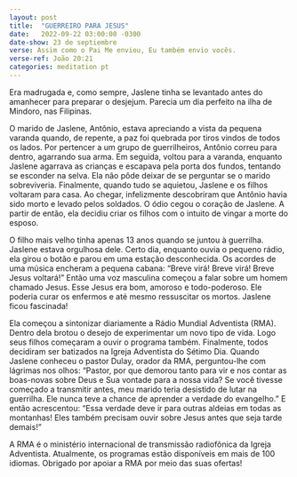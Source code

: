 ```yaml
---
layout: post
title:  "GUERREIRO PARA JESUS"
date:   2022-09-22 03:00:00 -0300
date-show: 23 de septiembre
verse: Assim como o Pai Me enviou, Eu também envio vocês.
verse-ref: João 20:21
categories: meditation pt
---
```


Era madrugada e, como sempre, Jaslene tinha se levantado antes do amanhecer para preparar o desjejum. Parecia um dia perfeito na ilha de Mindoro, nas Filipinas.

O marido de Jaslene, Antônio, estava apreciando a vista da pequena varanda quando, de repente, a paz foi quebrada por tiros vindos de todos os lados. Por pertencer a um grupo de guerrilheiros, Antônio correu para dentro, agarrando sua arma. Em seguida, voltou para a varanda, enquanto Jaslene agarrava as crianças e escapava pela porta dos fundos, tentando se esconder na selva. Ela não pôde deixar de se perguntar se o marido sobreviveria. Finalmente, quando tudo se aquietou, Jaslene e os filhos voltaram para casa. Ao chegar, infelizmente descobriram que Antônio havia sido morto e levado pelos soldados. O ódio cegou o coração de Jaslene. A partir de então, ela decidiu criar os filhos com o intuito de vingar a morte do esposo.

O filho mais velho tinha apenas 13 anos quando se juntou à guerrilha. Jaslene estava orgulhosa dele. Certo dia, enquanto ouvia o pequeno rádio, ela girou o botão e parou em uma estação desconhecida. Os acordes de uma música encheram a pequena cabana: “Breve virá! Breve virá! Breve Jesus voltará!” Então uma voz masculina começou a falar sobre um homem chamado Jesus. Esse Jesus era bom, amoroso e todo-poderoso. Ele poderia curar os enfermos e até mesmo ressuscitar os mortos. Jaslene ficou fascinada!

Ela começou a sintonizar diariamente a Rádio Mundial Adventista (RMA). Dentro dela brotou o desejo de experimentar um novo tipo de vida. Logo seus filhos começaram a ouvir o programa também. Finalmente, todos decidiram ser batizados na Igreja Adventista do Sétimo Dia. Quando Jaslene conheceu o pastor Dulay, orador da RMA, perguntou-lhe com lágrimas nos olhos: “Pastor, por que demorou tanto para vir e nos contar as boas-novas sobre Deus e Sua vontade para a nossa vida? Se você tivesse começado a transmitir antes, meu marido teria desistido de lutar na guerrilha. Ele nunca teve a chance de aprender a verdade do evangelho.” E então acrescentou: “Essa verdade deve ir para outras aldeias em todas as montanhas! Eles também precisam ouvir sobre Jesus antes que seja tarde demais!”

A RMA é o ministério internacional de transmissão radiofônica da Igreja Adventista. Atualmente, os programas estão disponíveis em mais de 100 idiomas. Obrigado por apoiar a RMA por meio das suas ofertas!
